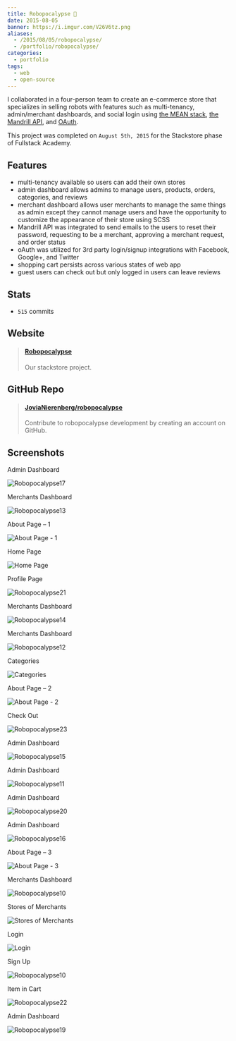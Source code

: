 ```yaml
---
title: Robopocalypse 🤖
date: 2015-08-05
banner: https://i.imgur.com/V26V6tz.png
aliases:
  - /2015/08/05/robopocalypse/
  - /portfolio/robopocalypse/
categories:
  - portfolio
tags:
  - web
  - open-source
---
```


I collaborated in a four-person team to create an e-commerce store that specializes in selling robots with features such as multi-tenancy, admin/merchant dashboards, and social login using [the MEAN stack](https://mean.io 'MEAN stack'), [the Mandrill API](https://mandrillapp.com/api/docs/ 'Mandrill API'), and [OAuth](https://oauth.net/ 'OAuth').

This project was completed on `August 5th, 2015` for the Stackstore phase of Fullstack Academy.

## Features

- multi-tenancy available so users can add their own stores
- admin dashboard allows admins to manage users, products, orders, categories, and reviews
- merchant dashboard allows user merchants to manage the same things as admin except they cannot manage users and have the opportunity to customize the appearance of their store using SCSS
- Mandrill API was integrated to send emails to the users to reset their password, requesting to be a merchant, approving a merchant request, and order status
- oAuth was utilized for 3rd party login/signup integrations with Facebook, Google+, and Twitter
- shopping cart persists across various states of web app
- guest users can check out but only logged in users can leave reviews

## Stats

- `515` commits

## Website

<blockquote class="embedly-card"><h4><a href="http://robopocalypse.herokuapp.com/">Robopocalypse</a></h4><p>Our stackstore project.</p></blockquote>
<script async src="//cdn.embedly.com/widgets/platform.js" charset="UTF-8"></script>

## GitHub Repo

<blockquote class="embedly-card"><h4><a href="https://github.com/JoviaNierenberg/robopocalypse">JoviaNierenberg/robopocalypse</a></h4><p>Contribute to robopocalypse development by creating an account on GitHub.</p></blockquote>
<script async src="//cdn.embedly.com/widgets/platform.js" charset="UTF-8"></script>

## Screenshots

Admin Dashboard

![Robopocalypse17](https://fvcproductions.files.wordpress.com/2015/08/robopocalypse17.png)

Merchants Dashboard

![Robopocalypse13](https://fvcproductions.files.wordpress.com/2015/08/robopocalypse13.png)

About Page – 1

![About Page - 1](https://fvcproductions.files.wordpress.com/2015/08/robopocalypse4.png)

Home Page

![Home Page](https://fvcproductions.files.wordpress.com/2015/08/robopocalypse1.png)

Profile Page

![Robopocalypse21](https://fvcproductions.files.wordpress.com/2015/08/robopocalypse21.png)

Merchants Dashboard

![Robopocalypse14](https://fvcproductions.files.wordpress.com/2015/08/robopocalypse14.png)

Merchants Dashboard

![Robopocalypse12](https://fvcproductions.files.wordpress.com/2015/08/robopocalypse12.png)

Categories

![Categories](https://fvcproductions.files.wordpress.com/2015/08/robopocalypse3.png)

About Page – 2

![About Page - 2](https://fvcproductions.files.wordpress.com/2015/08/robopocalypse5.png)

Check Out

![Robopocalypse23](https://fvcproductions.files.wordpress.com/2015/08/robopocalypse23.png)

Admin Dashboard

![Robopocalypse15](https://fvcproductions.files.wordpress.com/2015/08/robopocalypse15.png)

Admin Dashboard

![Robopocalypse11](https://fvcproductions.files.wordpress.com/2015/08/robopocalypse11.png)

Admin Dashboard

![Robopocalypse20](https://fvcproductions.files.wordpress.com/2015/08/robopocalypse20.png)

Admin Dashboard

![Robopocalypse16](https://fvcproductions.files.wordpress.com/2015/08/robopocalypse16.png)

About Page – 3

![About Page - 3](https://fvcproductions.files.wordpress.com/2015/08/robopocalypse6.png)

Merchants Dashboard

![Robopocalypse10](https://fvcproductions.files.wordpress.com/2015/08/robopocalypse10.png)

Stores of Merchants

![Stores of Merchants](https://fvcproductions.files.wordpress.com/2015/08/robopocalypse7.png)

Login

![Login](https://fvcproductions.files.wordpress.com/2015/08/robopocalypse8.png)

Sign Up

![Robopocalypse10](https://fvcproductions.files.wordpress.com/2015/08/robopocalypse9.png)

Item in Cart

![Robopocalypse22](https://fvcproductions.files.wordpress.com/2015/08/robopocalypse22.png)

Admin Dashboard

![Robopocalypse19](https://fvcproductions.files.wordpress.com/2015/08/robopocalypse19.png)
